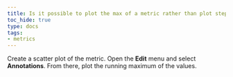 ```yaml
---
title: Is it possible to plot the max of a metric rather than plot step by step?
toc_hide: true
type: docs
tags:
- metrics
---
```

Create a scatter plot of the metric. Open the **Edit** menu and select **Annotations**. From there, plot the running maximum of the values.